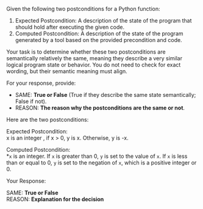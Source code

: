 
Given the following two postconditions for a Python function:

1. Expected Postcondition: A description of the state of the program that should hold after executing the given code.
2. Computed Postcondition: A description of the state of the program generated by a tool based on the provided precondition and code.

Your task is to determine whether these two postconditions are semantically relatively the same, meaning they describe a very similar logical program state or behavior. You do not need to check for exact wording, but their semantic meaning must align.

For your response, provide:

- SAME: **True or False** (True if they describe the same state semantically; False if not).
- REASON: **The reason why the postconditions are the same or not**.

Here are the two postconditions:

Expected Postcondition:  
x is an integer , if x > 0, y is x. Otherwise, y is -x.

Computed Postcondition:  
*`x` is an integer. If `x` is greater than 0, `y` is set to the value of `x`. If `x` is less than or equal to 0, `y` is set to the negation of `x`, which is a positive integer or 0.

Your Response: 

SAME: **True or False**  
REASON: **Explanation for the decision**
